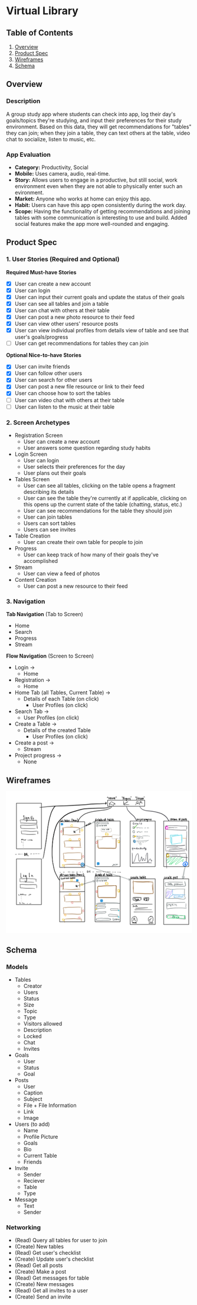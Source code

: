# Virtual Library

## Table of Contents
1. [Overview](#Overview)
1. [Product Spec](#Product-Spec)
1. [Wireframes](#Wireframes)
2. [Schema](#Schema)

## Overview
### Description
A group study app where students can check into app, log their day's goals/topics they're studying, and input their preferences for their study environment. Based on this data, they will get recommendations for "tables" they can join; when they join a table, they can text others at the table, video chat to socialize, listen to music, etc.

### App Evaluation

- **Category:** Productivity, Social
- **Mobile:** Uses camera, audio, real-time.
- **Story:** Allows users to engage in a productive, but still social, work environment even when they are not able to physically enter such an evironment.
- **Market:** Anyone who works at home can enjoy this app.
- **Habit:** Users can have this app open consistently during the work day.
- **Scope:** Having the functionality of getting recommendations and joining tables with some communication is interesting to use and build. Added social features make the app more well-rounded and engaging.

## Product Spec

### 1. User Stories (Required and Optional)

**Required Must-have Stories**

* [x] User can create a new account
* [x] User can login
* [x] User can input their current goals and update the status of their goals
* [x] User can see all tables and join a table
* [x] User can chat with others at their table
* [x] User can post a new photo resource to their feed
* [x] User can view other users' resource posts
* [x] User can view individual profiles from details view of table and see that user's goals/progress
* [ ] User can get recommendations for tables they can join

**Optional Nice-to-have Stories**

* [x] User can invite friends
* [x] User can follow other users
* [x] User can search for other users
* [x] User can post a new file resource or link to their feed
* [x] User can choose how to sort the tables
* [ ] User can video chat with others at their table
* [ ] User can listen to the music at their table

### 2. Screen Archetypes

* Registration Screen
   * User can create a new account
   * User answers some question regarding study habits
* Login Screen
   * User can login
   * User selects their preferences for the day
   * User plans out their goals
* Tables Screen
   * User can see all tables, clicking on the table opens a fragment describing its details
   * User can see the table they're currently at if applicable, clicking on this opens up the current state of the table (chatting, status, etc.)
   * User can see recommendations for the table they should join
   * User can join tables
   * Users can sort tables
   * Users can see invites
* Table Creation
   * User can create their own table for people to join
* Progress
   * User can keep track of how many of their goals they've accomplished
* Stream
   * User can view a feed of photos
* Content Creation
   * User can post a new resource to their feed

### 3. Navigation

**Tab Navigation** (Tab to Screen)

* Home
* Search
* Progress
* Stream

**Flow Navigation** (Screen to Screen)

* Login ->
   * Home
* Registration ->
   * Home
* Home Tab (all Tables, Current Table) ->
   * Details of each Table (on click)
      * User Profiles (on click)
* Search Tab ->
   * User Profiles (on click)
* Create a Table ->
   * Details of the created Table
      * User Profiles (on click)
* Create a post ->
   * Stream
* Project progress ->
   * None

## Wireframes

<img src='wireframes.png' title='Wireframes' width='' alt='Wireframes' />

## Schema

### Models
* Tables
    * Creator
    * Users
    * Status
    * Size
    * Topic
    * Type
    * Visitors allowed
    * Description
    * Locked
    * Chat
    * Invites
* Goals
    * User
    * Status
    * Goal
* Posts
    * User
    * Caption
    * Subject
    * File + File Information
    * Link
    * Image
* Users (to add)
    * Name
    * Profile Picture
    * Goals
    * Bio
    * Current Table
    * Friends
* Invite
    * Sender
    * Reciever
    * Table
    * Type
* Message
    * Text
    * Sender

### Networking
* (Read) Query all tables for user to join
* (Create) New tables
* (Read) Get user's checklist
* (Create) Update user's checklist
* (Read) Get all posts
* (Create) Make a post
* (Read) Get messages for table
* (Create) New messages
* (Read) Get all invites to a user
* (Create) Send an invite
